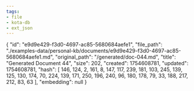 ```yaml
---
tags:
- file
- kota-db
- ext_json
---
```

{
  "id": "e9d9e429-f3d0-4697-ac85-5680684aefe1",
  "file_path": "./examples-data/personal-kb/documents/e9d9e429-f3d0-4697-ac85-5680684aefe1.md",
  "original_path": "/generated/doc-044.md",
  "title": "Generated Document 44",
  "size": 202,
  "created": 1754608781,
  "updated": 1754608781,
  "hash": [
    146,
    124,
    2,
    161,
    8,
    147,
    117,
    239,
    181,
    103,
    245,
    139,
    125,
    130,
    174,
    70,
    224,
    139,
    171,
    250,
    196,
    240,
    96,
    180,
    178,
    79,
    33,
    188,
    217,
    212,
    83,
    63
  ],
  "embedding": null
}